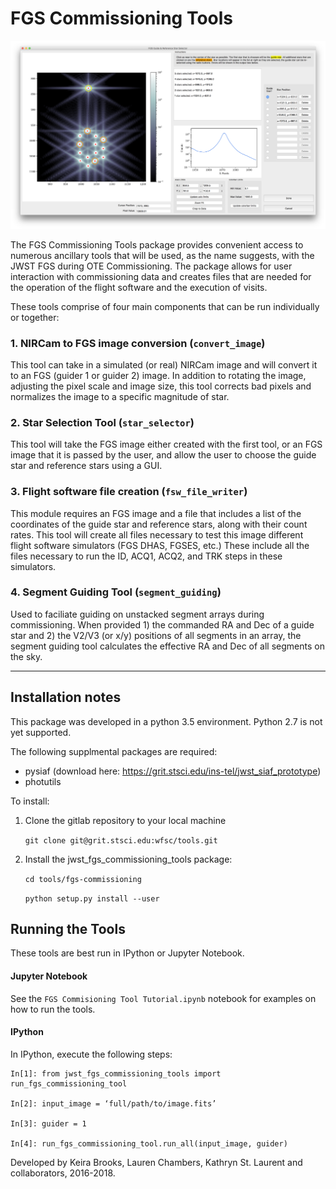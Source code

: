 FGS Commissioning Tools
=======================

![GUI](notebooks/FGSCommTools_GUI.png)

The FGS Commissioning Tools package provides convenient access to  numerous ancillary tools that will be used, as the name suggests, with the JWST FGS during OTE Commissioning. The package allows for user interaction with commissioning data and creates files that are needed for the operation of the flight software and the execution of visits.

These tools comprise of four main components that can be run individually
or together:

### 1. NIRCam to FGS image conversion (``convert_image``)
This tool can take in a simulated (or real) NIRCam image and will convert
it to an FGS (guider 1 or guider 2) image. In addition to rotating the image,
adjusting the pixel scale and image size, this tool corrects bad pixels and
normalizes the image to a specific magnitude of star.


### 2. Star Selection Tool (``star_selector``)
This tool will take the FGS image either created with the first tool, or
an FGS image that it is passed by the user, and allow the user to choose
the guide star and reference stars using a GUI.


### 3. Flight software file creation (``fsw_file_writer``)
This module requires an FGS image and a file that includes a list of the
coordinates of the guide star and reference stars, along with their count
rates. This tool will create all files necessary to test this image different
flight software simulators (FGS DHAS, FGSES, etc.) These include all the
files necessary to run the ID, ACQ1, ACQ2, and TRK steps in these simulators.


### 4. Segment Guiding Tool (``segment_guiding``)
Used to faciliate guiding on unstacked segment arrays during commissioning. When
provided 1) the commanded RA and Dec of a guide star and 2) the V2/V3 (or x/y)
positions of all segments in an array, the segment guiding tool calculates the
effective RA and Dec of all segments on the sky.

------------------

Installation notes
------------------

This package was developed in a python 3.5 environment. Python 2.7 is not yet supported.

The following supplmental packages are required:
* pysiaf (download here: https://grit.stsci.edu/ins-tel/jwst_siaf_prototype)
* photutils

To install:

1) Clone the gitlab repository to your local machine

	``git clone git@grit.stsci.edu:wfsc/tools.git``

2) Install the jwst_fgs_commissioning_tools package:

	``cd tools/fgs-commissioning``

	``python setup.py install --user``



Running the Tools
-----------------
These tools are best run in IPython or Jupyter Notebook.

#### Jupyter Notebook
See the `FGS Commisioning Tool Tutorial.ipynb` notebook for examples on how to run the tools.

#### IPython
In IPython, execute the following steps:

```
In[1]: from jwst_fgs_commissioning_tools import run_fgs_commissioning_tool

In[2]: input_image = ‘full/path/to/image.fits’

In[3]: guider = 1

In[4]: run_fgs_commissioning_tool.run_all(input_image, guider)
```

Developed by Keira Brooks, Lauren Chambers, Kathryn St. Laurent and collaborators, 2016-2018.
